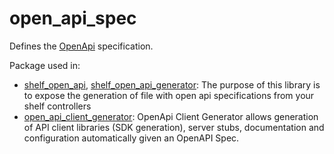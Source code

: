 # open_api_spec

Defines the [OpenApi] specification.

Package used in:
- [shelf_open_api], [shelf_open_api_generator]: The purpose of this library is to expose the generation of file with open api specifications from your shelf controllers
- [open_api_client_generator]: OpenApi Client Generator allows generation of API client libraries (SDK generation), server stubs, documentation and configuration automatically given an OpenAPI Spec.

[OpenApi]: https://swagger.io/specification/v3
[shelf_open_api]: https://pub.dev/packages/shelf_open_api
[shelf_open_api_generator]: https://pub.dev/packages/shelf_open_api_generator
[open_api_client_generator]: https://pub.dev/packages/open_api_client_generator